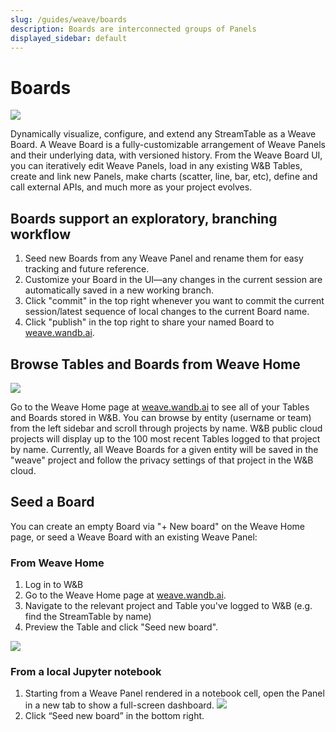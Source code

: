 ```yaml
---
slug: /guides/weave/boards
description: Boards are interconnected groups of Panels
displayed_sidebar: default
---
```


# Boards 

![](/images/weave/weave_latest_board.png)

Dynamically visualize, configure, and extend any StreamTable as a Weave Board. A Weave Board is a fully-customizable arrangement of Weave Panels and their underlying data, with versioned history. From the Weave Board UI, you can iteratively edit Weave Panels, load in any existing W&B Tables, create and link new Panels, make charts (scatter, line, bar, etc), define and call external APIs, and much more as your project evolves.

## Boards support an exploratory, branching workflow

1. Seed new Boards from any Weave Panel and rename them for easy tracking and future reference.
2. Customize your Board in the UI—any changes in the current session are automatically saved in a new working branch.
3. Click "commit" in the top right whenever you want to commit the current session/latest sequence of local changes to the current Board name.
4. Click "publish" in the top right to share your named Board to [weave.wandb.ai](https://weave.wandb.ai).

## Browse Tables and Boards from Weave Home 

![](/images/weave/weave_home.png)

Go to the Weave Home page at [weave.wandb.ai](https://weave.wandb.ai) to see all of your Tables and Boards stored in W&B. You can browse by entity (username or team) from the left sidebar and scroll through projects by name. W&B public cloud projects will display up to the 100 most recent Tables logged to that project by name. Currently, all Weave Boards for a given entity will be saved in the "weave" project and follow the privacy settings of that project in the W&B cloud.

## Seed a Board

You can create an empty Board via "+ New board" on the Weave Home page, or seed a Weave Board with an existing Weave Panel:

### From Weave Home

1. Log in to W&B
2. Go to the Weave Home page at [weave.wandb.ai](https://weave.wandb.ai). 
3. Navigate to the relevant project and Table you've logged to W&B (e.g. find the StreamTable by name)
4. Preview the Table and click "Seed new board".

![](/images/weave/seed_new_board.gif)

### From a local Jupyter notebook

1. Starting from a Weave Panel rendered in a notebook cell, open the Panel in a new tab to show a full-screen dashboard. 
![](/images/weave/stream_table_from_notebook.png)
2. Click “Seed new board” in the bottom right.